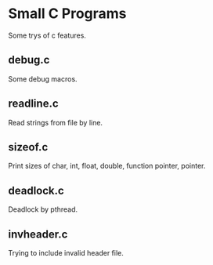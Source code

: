 Small C Programs
================

Some trys of c features.


debug.c
-------

Some debug macros.


readline.c
----------

Read strings from file by line.


sizeof.c
--------

Print sizes of char, int, float, double, function pointer, pointer.


deadlock.c
----------

Deadlock by pthread.


invheader.c
-----------

Trying to include invalid header file.

